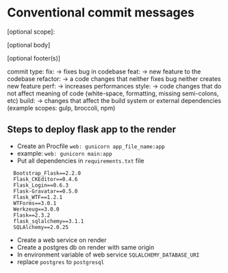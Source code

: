 # Conventional commit messages
<type>[optional scope]: <description>

[optional body]

[optional footer(s)]

commit type:
fix: -> fixes bug in codebase
feat: -> new feature to the codebase
refactor: -> a code changes that neither fixes bug neither creates new feature
perf: -> increases performances
style: -> code changes that do not affect meaning of code (white-space, formatting, missing semi-colons, etc)
build: -> changes that affect the build system or external dependencies (example scopes: gulp, broccoli, npm)

## Steps to deploy flask app to the render

- Create an Procfile
```web: gunicorn app_file_name:app```
- example: ```web: gunicorn main:app ```
- Put all dependencies in ```requirements.txt``` file
```
  Bootstrap_Flask==2.2.0
  Flask_CKEditor==0.4.6
  Flask_Login==0.6.3
  Flask-Gravatar==0.5.0
  Flask_WTF==1.2.1
  WTForms==3.0.1
  Werkzeug==3.0.0
  Flask==2.3.2
  flask_sqlalchemy==3.1.1
  SQLAlchemy==2.0.25
```

- Create a web service on render
- Create a postgres db on render with same origin
- In environment variable of web service ```SQLALCHEMY_DATABASE_URI```
- replace ```postgres``` to ```postgresql```